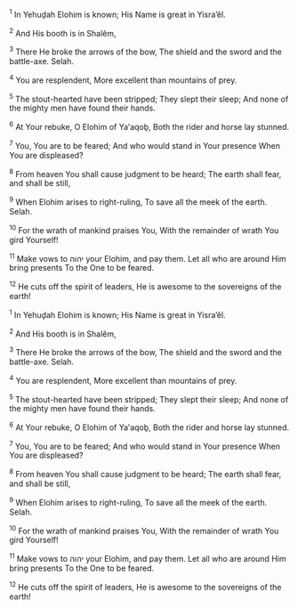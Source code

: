 <sup>1</sup> In Yehuḏah Elohim is known; His Name is great in Yisra’ĕl.

<sup>2</sup> And His booth is in Shalĕm,

<sup>3</sup> There He broke the arrows of the bow, The shield and the sword and the battle-axe. Selah.

<sup>4</sup> You are resplendent, More excellent than mountains of prey.

<sup>5</sup> The stout-hearted have been stripped; They slept their sleep; And none of the mighty men have found their hands.

<sup>6</sup> At Your rebuke, O Elohim of Ya‛aqoḇ, Both the rider and horse lay stunned.

<sup>7</sup> You, You are to be feared; And who would stand in Your presence When You are displeased?

<sup>8</sup> From heaven You shall cause judgment to be heard; The earth shall fear, and shall be still,

<sup>9</sup> When Elohim arises to right-ruling, To save all the meek of the earth. Selah.

<sup>10</sup> For the wrath of mankind praises You, With the remainder of wrath You gird Yourself!

<sup>11</sup> Make vows to יהוה your Elohim, and pay them. Let all who are around Him bring presents To the One to be feared.

<sup>12</sup> He cuts off the spirit of leaders, He is awesome to the sovereigns of the earth!

<sup>1</sup> In Yehuḏah Elohim is known; His Name is great in Yisra’ĕl.

<sup>2</sup> And His booth is in Shalĕm,

<sup>3</sup> There He broke the arrows of the bow, The shield and the sword and the battle-axe. Selah.

<sup>4</sup> You are resplendent, More excellent than mountains of prey.

<sup>5</sup> The stout-hearted have been stripped; They slept their sleep; And none of the mighty men have found their hands.

<sup>6</sup> At Your rebuke, O Elohim of Ya‛aqoḇ, Both the rider and horse lay stunned.

<sup>7</sup> You, You are to be feared; And who would stand in Your presence When You are displeased?

<sup>8</sup> From heaven You shall cause judgment to be heard; The earth shall fear, and shall be still,

<sup>9</sup> When Elohim arises to right-ruling, To save all the meek of the earth. Selah.

<sup>10</sup> For the wrath of mankind praises You, With the remainder of wrath You gird Yourself!

<sup>11</sup> Make vows to יהוה your Elohim, and pay them. Let all who are around Him bring presents To the One to be feared.

<sup>12</sup> He cuts off the spirit of leaders, He is awesome to the sovereigns of the earth!


